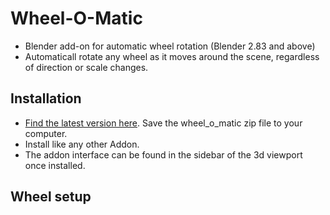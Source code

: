 # Wheel-O-Matic
- Blender add-on for automatic wheel rotation (Blender 2.83 and above)
- Automaticall rotate any wheel as it moves around the scene, regardless of direction or scale changes.

## Installation
- [Find the latest version here](https://github.com/TechArtToolBox/wheel-o-matic/releases/latest). Save the wheel_o_matic zip file to your computer.
- Install like any other Addon.
- The addon interface can be found in the sidebar of the 3d viewport once installed. 

## Wheel setup



